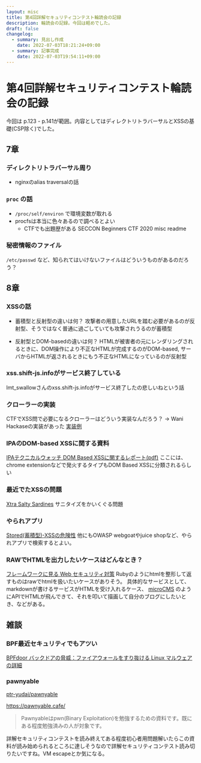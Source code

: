 ```yaml
---
layout: misc
title: 第4回詳解セキュリティコンテスト輪読会の記録
description: 輪読会の記録。今回は軽めでした。
draft: false
changelog:
  - summary: 見出し作成
    date: 2022-07-03T18:21:24+09:00
  - summary: 記事完成
    date: 2022-07-03T19:54:11+09:00
---
```


# 第4回詳解セキュリティコンテスト輪読会の記録

今回は p.123 - p.141が範囲。内容としてはディレクトリトラバーサルとXSSの基礎(CSP除く)でした。

## 7章

### ディレクトリトラバーサル周り

- nginxのalias traversalの話

### `proc` の話

- `/proc/self/environ` で環境変数が取れる
- procfsは本当に色々あるので調べるとよい
  - CTFでも出題歴がある SECCON Beginners CTF 2020 misc readme

### 秘密情報のファイル

`/etc/passwd` など、知られてはいけないファイルはどういうものがあるのだろう？

## 8章

### XSSの話

- 蓄積型と反射型の違いは何？
攻撃者の用意したURLを踏む必要があるのが反射型、そうではなく普通に過ごしていても攻撃されうるのが蓄積型

- 反射型とDOM-basedの違いは何？
HTMLが被害者の元にレンダリングされるときに、DOM操作により不正なHTMLが完成するのがDOM-based, サーバからHTMLが返されるときにもう不正なHTMLになっているのが反射型

### xss.shift-js.infoがサービス終了している

lmt_swallowさんのxss.shift-js.infoがサービス終了したの悲しいねという話

### クローラーの実装

CTFでXSS問で必要になるクローラーはどういう実装なんだろう？ → Wani Hackaseの実装があった [実装例](https://github.com/wani-hackase/wanictf21spring-writeup/blob/b6888c5d23e28935e4729d46e47502bef89a5481/web/wani_request_2/src/api/app.js)

### IPAのDOM-based XSSに関する資料

[IPAテクニカルウォッチ DOM Based XSSに関するレポート(pdf)](https://www.ipa.go.jp/files/000024729.pdf)
ここには、chrome extensionなどで発火するタイプもDOM Based XSSに分類されるらしい

### 最近でたXSSの問題

[Xtra Salty Sardines](https://ctftime.org/task/20957) サニタイズをかいくぐる問題

### やられアプリ

[Stored(蓄積型)-XSSの危険性](https://techblog.securesky-tech.com/entry/2020/04/15/)
他にもOWASP webgoatやjuice shopなど、やられアプリで検索するとよい。

### RAWでHTMLを出力したいケースはどんなとき？

[フレームワークに見る Web セキュリティ対策](https://qiita.com/Jxck_/items/ec8e928f69d099b25764)
Rubyのようにhtmlを整形して返すものはrawでhtmlを扱いたいケースがありそう。
具体的なサービスとして、markdownが書けるサービスがHTMLを受け入れるケース、 [microCMS](https://blog.microcms.io/input-richeditor-and-html/) のようにAPIでHTMLが飛んできて、それを叩いて描画して自分のブログにしたいとき、などがある。

## 雑談

### BPF最近セキュリティでもアツい

[BPFdoor バックドアの脅威：ファイアウォールをすり抜ける Linux マルウェアの詳細](https://iototsecnews.jp/2022/05/12/bpfdoor-stealthy-linux-malware-bypasses-firewalls-for-remote-access/)

### pawnyable

[ptr-yudai/pawnyable](https://github.com/ptr-yudai/pawnyable)

https://pawnyable.cafe/

> Pawnyableはpwn(Binary Exploitation)を勉強するための資料です。既にある程度勉強済みの人が対象です。

詳解セキュリティコンテストを読み終えてある程度初心者用問題解いたらこの資料が読み始められるところに達しそうなので詳解セキュリティコンテスト読み切りたいですね。VM escapeとか気になる。
